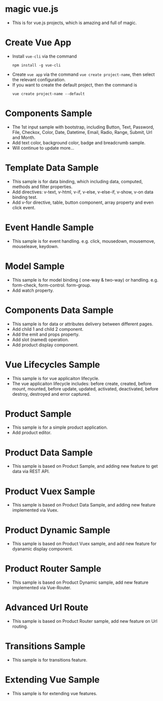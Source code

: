 # magic vue.js
 * This is for vue.js projects, which is amazing and full of magic.
 
 # Create Vue App
 * Install `vue-cli` via the command 
 	```
	npm install -g vue-cli
	```
*  Create `vue app` via the command `vue create project-name`, then select the relevant configuration.
*  If you want to create the default project, then the command is 
	```
	vue create project-name --default
	```
		
 # Components Sample		
 * The 1st input sample with bootstrap, including Button, Text, Password, File, Checkox, Color, Date, Datetime, Email, Radio, Range, Submit, Url and Month.		
 * Add text color, background color, badge and breadcrumb sample.		
 * Will continue to update more...

 # Template Data Sample
 * This sample is for data binding, which including data, computed, methods and filter properties.
 * Add directives: v-text, v-html, v-if, v-else, v-else-if, v-show, v-on data binding test. 
 * Add v-for directive, table, button component, array property and even click event.

# Event Handle Sample
* This sample is for event handling. e.g. click, mousedown, mousemove, mouseleave, keydown.

# Model Sample
* This sample is for model binding ( one-way & two-way) or handling. e.g. form-check, form-control. form-group.
* Add watch property.

# Components Data Sample
* This sample is for data or attributes delivery between different pages.
* Add child 1 and child 2 component.
* Add the emit and props property.
* Add slot (named) operation.
* Add product display component.

# Vue Lifecycles Sample
* This sample is for vue applicaiton lifecycle.
* The vue applicaiton lifecycle includes: before create, created, before mount, mounted, before update, updated, activated, deactivated, before destroy, destroyed and error captured.

# Product Sample
* This sample is for a simple product application.
* Add product editor.  

# Product Data Sample
* This sample is based on Product Sample, and adding new feature to get data via REST API.

# Product Vuex Sample
* This sample is based on Product Data Sample, and adding new feature implemented via Vuex.

# Product Dynamic Sample
* This sample is based on Product Vuex sample, and add new feature for dyanamic display component.

# Product Router Sample
* This sample is based on Product Dynamic sample, add new feature implemented via Vue-Router.

# Advanced Url Route
* This sample is based on Product Router sample, add new feature on Url routing.

# Transitions Sample
* This sample is for transitions feature.

# Extending Vue Sample
* This sample is for extending vue features.
